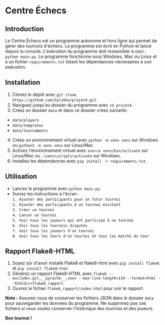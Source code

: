 # Centre Échecs

## Introduction
Le Centre Échecs est un programme autonome et hors ligne qui permet de gérer des tournois d'échecs. 
Le programme est écrit en Python et lancé depuis la console. L'exécution du programme doit ressembler à ceci :
`python main.py`. Le programme fonctionne sous Windows, Mac ou Linux et a un fichier `requirements.txt` 
listant les dépendances nécessaires à son exécution.

## Installation
1. Clonez le dépôt avec `git clone https://github.com/SylvOne/projet4.git`.
2. Naviguez jusqu'au dossier du programme avec `cd projet4`.
3. Créez un dossier `data` et dans ce dossier créez suivants:
 - `data/players`
 - `data/templates`
 - `data/tournaments`
4. Créez un environnement virtuel avec `python -m venv venv` sur Windows ou `python3 -m venv venv` sur Linux/Mac
5. Activez l'environnement virtuel avec `source venv/bin/activate` 
sur Linux/Mac ou `.\venv\scripts\activate` sur Windows.
6. Installez les dépendances avec `pip install -r requirements.txt`.

## Utilisation
- Lancez le programme avec `python main.py`. 
- Suivez les instructions à l'écran :<br>
`1. Ajouter des participants pour un futur tournoi`<br>
`2. Ajouter des participants à un tournoi existant`<br>
`3. Créer un tournoi`<br>
`4. Lancer un tournoi`<br>
`5. Voir tous les joueurs qui ont participé à un tournoi`<br>
`6. Voir tous les tournois disputés`<br>
`7. Voir tous les joueurs d'un tournoi`<br>
`8. Voir tous les tours d'un tournoi et tous les matchs du tour `<br>


## Rapport Flake8-HTML
1. Soyez sûr d'avoir installé Flake8 et flake8-html avec `pip install flake8` et `pip install flake8-html`
2. Générez un rapport Flake8-HTML avec 
`flake8 --exclude=.git,__pycache__,venv --max-line-length=119 --format=html --htmldir=flake8_rapport`.
3. Ouvrez le fichier `flake8_rapport/index.html` pour voir le rapport.

**Note :** Assurez-vous de conserver les fichiers JSON dans le dossier `data` 
pour sauvegarder les données du programme. 
Ne supprimez pas ces fichiers si vous voulez conserver l'historique des tournois et des joueurs.

**Bon tournoi !**
